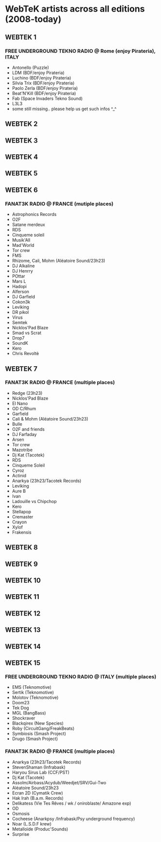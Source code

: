 # WebTeK artists across all editions (2008-today)

## WEBTEK 1

### FREE UNDERGROUND TEKNO RADIO @ Rome (enjoy Pirateria), ITALY

- Antonello (Puzzle)
- LDM (BDF/enjoy Pirateria)
- Luchino (BDF/enjoy Pirateria)
- Silvia Trix (BDF/enjoy Pirateria)
- Paolo Zerla (BDF/enjoy Pirateria)
- Beat'N'Kill (BDF/enjoy Pirateria)
- Fab (Space Invaders Tekno Sound)
- L3L3
- some still missing.. please help us get such infos ^_^

## WEBTEK 2
## WEBTEK 3
## WEBTEK 4
## WEBTEK 5
## WEBTEK 6

### FANAT3K RADIO @ FRANCE (mutiple places)

- Astrophonics Records
- O2F
- Satane merdeux
- RDS
- Cinqueme soleil
- Musik'All
- Mad'World
- Tor crew
- FMS
- Rhizome, Cali, Mohm (Aléatoire Sound/23h23)
- DJ Alkaline
- DJ Henrry
- POttar
- Mars L
- Hadopi
- Alferson
- DJ Garfield
- Cokon3k
- Leviking
- DR pikol
- Virus
- Semtek
- Nicklos'Pad Blaze
- Smad vs Scrat
- Drop7
- SoundK
- Kero
- Chris Revoltè

## WEBTEK 7

### FANAT3K RADIO @ FRANCE (multiple places)

- Redge (23h23)
- Nicklos'Pad Blaze
- El Nano
- OD C/Rhum
- Garfield
- Cali & Mohm (Aléatoire Sound/23h23)
- Bulle
- O2F and friends
- DJ Farfaday
- Arsen
- Tor crew
- Mazotribe
- Dj Kat (Tacotek)
- RDS
- Cinqueme Soleil
- Cyroz
- Actinid
- Anarkya (23h23/Tacotek Records)
- Leviking
- Aure B
- Ivan
- Ladouille vs Chipchop
- Kero
- Stellapop
- Cremaster
- Crayon
- Xylof
- Frakensis


## WEBTEK 8
## WEBTEK 9
## WEBTEK 10
## WEBTEK 11
## WEBTEK 12
## WEBTEK 13
## WEBTEK 14

## WEBTEK 15

### FREE UNDERGROUND TEKNO RADIO @ ITALY (multiple places)

- EMS (Teknomotive)
- Sertik (Teknomotive)
- Molotov (Teknomotive)
- Doom23
- Tek Dog 
- MGL (BangBass)
- Shockraver
- Blackqirex (New Species)
- Roby (CircuitGang/FreakBeats)
- Symbiosis (Smash Project)
- Drugo (Smash Project)

### FANAT3K RADIO @ FRANCE (multiple places)

- Anarkya (23h23/Tacotek Records)
- StevenShaman (Infrabask)
- Haryou Sirus Lab (CCF/PST)
- Dj Kat (Tacotek)
- Assolm/Airbass/Acydub/Weedjet/SRV/Gui-Two
- Aléatoire Sound/23h23
- Ecran 2D (Cymatik Crew)
- Hak Irah (B.a.m. Records)
- Delikatess (Vie Tes Rêves / wk / oniroblaste/ Amazone exp)
- OD
- Osmosis
- Cocheese (Anarkpsy /Infrabask/Psy underground frequency)
- Noar (L.S.D.F krew)
- Metalloïde (Produc'Sounds)
- Surprise
